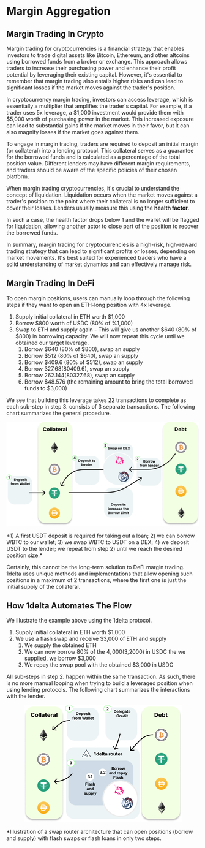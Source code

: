 # Margin Aggregation

## Margin Trading In Crypto

Margin trading for cryptocurrencies is a financial strategy that enables investors to trade digital assets like Bitcoin, Ethereum, and other altcoins using borrowed funds from a broker or exchange. This approach allows traders to increase their purchasing power and enhance their profit potential by leveraging their existing capital. However, it's essential to remember that margin trading also entails higher risks and can lead to significant losses if the market moves against the trader's position.

In cryptocurrency margin trading, investors can access leverage, which is essentially a multiplier that amplifies the trader's capital. For example, if a trader uses 5x leverage, a $1,000 investment would provide them with $5,000 worth of purchasing power in the market. This increased exposure can lead to substantial gains if the market moves in their favor, but it can also magnify losses if the market goes against them.

To engage in margin trading, traders are required to deposit an initial margin (or collateral) into a lending protocol. This collateral serves as a guarantee for the borrowed funds and is calculated as a percentage of the total position value. Different lenders may have different margin requirements, and traders should be aware of the specific policies of their chosen platform.

When margin trading cryptocurrencies, it's crucial to understand the concept of liquidation. Liquidation occurs when the market moves against a trader's position to the point where their collateral is no longer sufficient to cover their losses. Lenders usually measure this using the **health factor**.

In such a case, the health factor drops below 1 and the wallet will be flagged for liquidation, allowing another actor to close part of the position to recover the borrowed funds.

In summary, margin trading for cryptocurrencies is a high-risk, high-reward trading strategy that can lead to significant profits or losses, depending on market movements. It's best suited for experienced traders who have a solid understanding of market dynamics and can effectively manage risk.

## Margin Trading In DeFi

To open margin positions, users can manually loop through the following steps if they want to open an ETH-long position with 4x leverage.

1. Supply initial collateral in ETH worth $1,000
2. Borrow $800 worth of USDC (80% of %1,000)
3. Swap to ETH and supply again - This will give us another $640 (80% of $800) in borrowing capacity. We will now repeat this cycle until we obtained our target leverage.
    1. Borrow $640 (80% of $800), swap an supply
    2. Borrow $512 (80% of $640), swap an supply
    3. Borrow $409.6 (80% of $512), swap an supply
    4. Borrow $327.68 (80% of$409.6), swap an supply
    5. Borrow $262.144 (80% of$327.68), swap an supply
    6. Borrow $48.576 (the remaining amount to bring the total borrowed funds to $3,000)

We see that building this leverage takes 22 transactions to complete as each sub-step in step 3. consists of 3 separate transactions. The following chart summarizes the general procedure.

<p align="center">
  <img src="./assets/manual-looping.png" />
</p>
*1) A first USDT deposit is required for taking out a loan; 2) we can borrow WBTC to our wallet; 3) we swap WBTC to USDT on a DEX; 4) we deposit USDT to the lender; we repeat from step 2) until we reach the desired position size.*


Certainly, this cannot be the long-term solution to DeFi margin trading. 1delta uses unique methods and implementations that allow opening such positions in a maximum of 2 transactions, where the first one is just the initial supply of the collateral.

## How 1delta Automates The Flow

We illustrate the example above using the 1delta protocol.

1. Supply initial collateral in ETH worth $1,000
2. We use a flash swap and receive $3,000 of ETH and supply
    1. We supply the obtained ETH
    2. We can now borrow 80% of the $4,000 ($3,2000) in USDC the we supplied, we borrow $3,000
    3. We repay the swap pool with the obtained $3,000 in USDC

All sub-steps in step 2. happen within the same transaction. As such, there is no more manual looping when trying to build a leveraged position when using lending protocols. The following chart summarizes the interactions with the lender.

<p align="center">
  <img src="./assets/delegation-automation.png" />
</p>
*Illustration of a swap router architecture that can open positions (borrow and supply) with flash swaps or flash loans in only two steps.